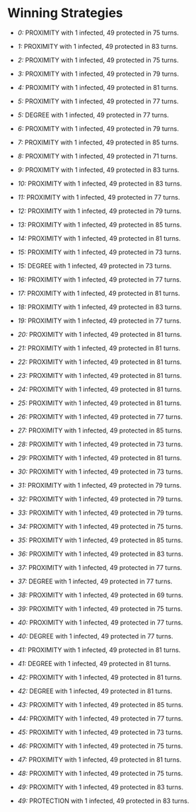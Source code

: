 # Winning Strategies

* _0:_ PROXIMITY with 1 infected, 49 protected in 75 turns.


* _1:_ PROXIMITY with 1 infected, 49 protected in 83 turns.


* _2:_ PROXIMITY with 1 infected, 49 protected in 75 turns.


* _3:_ PROXIMITY with 1 infected, 49 protected in 79 turns.


* _4:_ PROXIMITY with 1 infected, 49 protected in 81 turns.


* _5:_ PROXIMITY with 1 infected, 49 protected in 77 turns.


* _5:_ DEGREE with 1 infected, 49 protected in 77 turns.


* _6:_ PROXIMITY with 1 infected, 49 protected in 79 turns.


* _7:_ PROXIMITY with 1 infected, 49 protected in 85 turns.


* _8:_ PROXIMITY with 1 infected, 49 protected in 71 turns.


* _9:_ PROXIMITY with 1 infected, 49 protected in 83 turns.


* _10:_ PROXIMITY with 1 infected, 49 protected in 83 turns.


* _11:_ PROXIMITY with 1 infected, 49 protected in 77 turns.


* _12:_ PROXIMITY with 1 infected, 49 protected in 79 turns.


* _13:_ PROXIMITY with 1 infected, 49 protected in 85 turns.


* _14:_ PROXIMITY with 1 infected, 49 protected in 81 turns.


* _15:_ PROXIMITY with 1 infected, 49 protected in 73 turns.


* _15:_ DEGREE with 1 infected, 49 protected in 73 turns.


* _16:_ PROXIMITY with 1 infected, 49 protected in 77 turns.


* _17:_ PROXIMITY with 1 infected, 49 protected in 81 turns.


* _18:_ PROXIMITY with 1 infected, 49 protected in 83 turns.


* _19:_ PROXIMITY with 1 infected, 49 protected in 77 turns.


* _20:_ PROXIMITY with 1 infected, 49 protected in 81 turns.


* _21:_ PROXIMITY with 1 infected, 49 protected in 81 turns.


* _22:_ PROXIMITY with 1 infected, 49 protected in 81 turns.


* _23:_ PROXIMITY with 1 infected, 49 protected in 81 turns.


* _24:_ PROXIMITY with 1 infected, 49 protected in 81 turns.


* _25:_ PROXIMITY with 1 infected, 49 protected in 81 turns.


* _26:_ PROXIMITY with 1 infected, 49 protected in 77 turns.


* _27:_ PROXIMITY with 1 infected, 49 protected in 85 turns.


* _28:_ PROXIMITY with 1 infected, 49 protected in 73 turns.


* _29:_ PROXIMITY with 1 infected, 49 protected in 81 turns.


* _30:_ PROXIMITY with 1 infected, 49 protected in 73 turns.


* _31:_ PROXIMITY with 1 infected, 49 protected in 79 turns.


* _32:_ PROXIMITY with 1 infected, 49 protected in 79 turns.


* _33:_ PROXIMITY with 1 infected, 49 protected in 79 turns.


* _34:_ PROXIMITY with 1 infected, 49 protected in 75 turns.


* _35:_ PROXIMITY with 1 infected, 49 protected in 85 turns.


* _36:_ PROXIMITY with 1 infected, 49 protected in 83 turns.


* _37:_ PROXIMITY with 1 infected, 49 protected in 77 turns.


* _37:_ DEGREE with 1 infected, 49 protected in 77 turns.


* _38:_ PROXIMITY with 1 infected, 49 protected in 69 turns.


* _39:_ PROXIMITY with 1 infected, 49 protected in 75 turns.


* _40:_ PROXIMITY with 1 infected, 49 protected in 77 turns.


* _40:_ DEGREE with 1 infected, 49 protected in 77 turns.


* _41:_ PROXIMITY with 1 infected, 49 protected in 81 turns.


* _41:_ DEGREE with 1 infected, 49 protected in 81 turns.


* _42:_ PROXIMITY with 1 infected, 49 protected in 81 turns.


* _42:_ DEGREE with 1 infected, 49 protected in 81 turns.


* _43:_ PROXIMITY with 1 infected, 49 protected in 85 turns.


* _44:_ PROXIMITY with 1 infected, 49 protected in 77 turns.


* _45:_ PROXIMITY with 1 infected, 49 protected in 73 turns.


* _46:_ PROXIMITY with 1 infected, 49 protected in 75 turns.


* _47:_ PROXIMITY with 1 infected, 49 protected in 81 turns.


* _48:_ PROXIMITY with 1 infected, 49 protected in 75 turns.


* _49:_ PROXIMITY with 1 infected, 49 protected in 83 turns.


* _49:_ PROTECTION with 1 infected, 49 protected in 83 turns.


